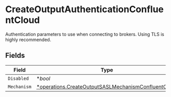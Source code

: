# CreateOutputAuthenticationConfluentCloud

Authentication parameters to use when connecting to brokers. Using TLS is highly recommended.


## Fields

| Field                                                                                                                     | Type                                                                                                                      | Required                                                                                                                  | Description                                                                                                               |
| ------------------------------------------------------------------------------------------------------------------------- | ------------------------------------------------------------------------------------------------------------------------- | ------------------------------------------------------------------------------------------------------------------------- | ------------------------------------------------------------------------------------------------------------------------- |
| `Disabled`                                                                                                                | **bool*                                                                                                                   | :heavy_minus_sign:                                                                                                        | N/A                                                                                                                       |
| `Mechanism`                                                                                                               | [*operations.CreateOutputSASLMechanismConfluentCloud](../../models/operations/createoutputsaslmechanismconfluentcloud.md) | :heavy_minus_sign:                                                                                                        | N/A                                                                                                                       |